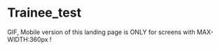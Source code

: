 # Trainee_test

GIF, 
Mobile version of this landing page is ONLY for screens with MAX-WIDTH:360px !
